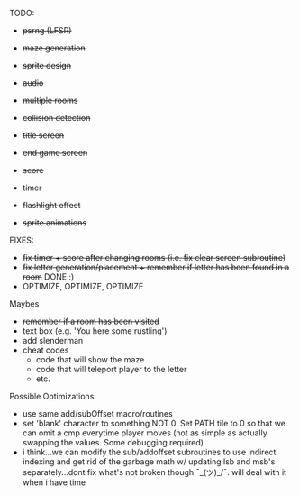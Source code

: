TODO:
- ~~psrng (LFSR)~~
- ~~maze generation~~
- ~~sprite design~~
- ~~audio~~
- ~~multiple rooms~~

- ~~collision detection~~
- ~~title screen~~
- ~~end game screen~~
- ~~score~~
- ~~timer~~
- ~~flashlight effect~~
- ~~sprite animations~~

FIXES:
- ~~fix timer + score after changing rooms (i.e. fix clear screen subroutine)~~
- ~~fix letter generation/placement + remember if letter has been found in a room~~ DONE :)
- OPTIMIZE, OPTIMIZE, OPTIMIZE

Maybes
- ~~remember if a room has been visited~~
- text box (e.g. 'You here some rustling')
- add slenderman
- cheat codes
  - code that will show the maze
  - code that will teleport player to the letter
  - etc.

Possible Optimizations:
- use same add/subOffset macro/routines
- set 'blank' character to something NOT 0. Set PATH tile to 0 so that we can omit a cmp everytime player moves (not as simple as actually swapping the values. Some 
  debugging required) 
- i think...we can modify the sub/addoffset subroutines to use indirect indexing and get rid of the garbage math w/ updating lsb and msb's separately...dont fix what's not broken though ¯\_(ツ)_/¯. will deal with it when i have time
